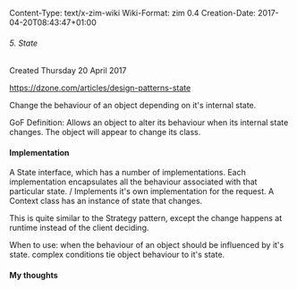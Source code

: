 Content-Type: text/x-zim-wiki
Wiki-Format: zim 0.4
Creation-Date: 2017-04-20T08:43:47+01:00

###### 5. State ######
Created Thursday 20 April 2017

https://dzone.com/articles/design-patterns-state

Change the behaviour of an object depending on it's internal state.

GoF Definition: Allows an object to alter its behaviour when its internal state changes. The object will appear to change its class.


#### Implementation ####
A State interface, which has a number of implementations.
Each implementation encapsulates all the behaviour associated with that particular state. / Implements it's own implementation for the request.
A Context class has an instance of state that changes.

This is quite similar to the Strategy pattern, except the change happens at runtime instead of the client deciding.

When to use:
	when the behaviour of an object should be influenced by it's state.
	complex conditions tie object behaviour to it's state.


#### My thoughts ####

